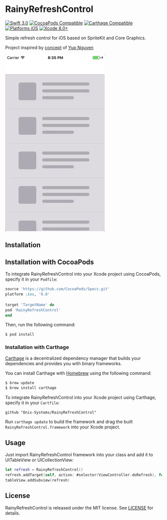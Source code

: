 # RainyRefreshControl

[![Swift 3.0](https://img.shields.io/badge/Swift-3.0-orange.svg?style=flat)](https://developer.apple.com/swift/)
[![CocoaPods Compatible](https://img.shields.io/cocoapods/v/RainyRefreshControl.svg)](https://img.shields.io/cocoapods/v/RainyRefreshControl.svg)
[![Carthage Compatible](https://img.shields.io/badge/Carthage-compatible-4BC51D.svg?style=flat)](https://github.com/Carthage/Carthage)
[![Platforms iOS](https://img.shields.io/badge/Platforms-iOS-lightgray.svg?style=flat)](https://developer.apple.com/swift/)
[![Xcode 8.0+](https://img.shields.io/badge/Xcode-8.0+-blue.svg?style=flat)](https://developer.apple.com/swift/)

Simple refresh control for iOS based on SpriteKit and Core Graphics.

Project inspired by [concept](https://dribbble.com/shots/2242263--1-Pull-to-refresh-Freebie-Weather-Concept) of [Yup Nguyen](https://dribbble.com/yupnguyen)

![capture_umbrella_refresh](gif/umbrella_refresh.gif "capture_umbrella_refresh")

## Installation

## Installation with CocoaPods

To integrate RainyRefreshControl into your Xcode project using CocoaPods, specify it in your `Podfile`:

```ruby
source 'https://github.com/CocoaPods/Specs.git'
platform :ios, '9.0'

target 'TargetName' do
pod 'RainyRefreshControl'
end
```

Then, run the following command:

```bash
$ pod install
```

### Installation with Carthage

[Carthage](https://github.com/Carthage/Carthage) is a decentralized dependency manager that builds your dependencies and provides you with binary frameworks.

You can install Carthage with [Homebrew](http://brew.sh/) using the following command:

```bash
$ brew update
$ brew install carthage
```

To integrate RainyRefreshControl into your Xcode project using Carthage, specify it in your `Cartfile`:

```ogdl
github "Onix-Systems/RainyRefreshControl"
```

Run `carthage update` to build the framework and drag the built `RainyRefreshControl.framework` into your Xcode project.

## Usage

Just import RainyRefreshControl framework into your class and add it to UITableView or UICollectionView:

```swift
let refresh = RainyRefreshControl()
refresh.addTarget(self, action: #selector(ViewController.doRefresh), for: .valueChanged)
tableView.addSubview(refresh)

```

## License

RainyRefreshControl is released under the MIT license. See [LICENSE](LICENSE) for details.
